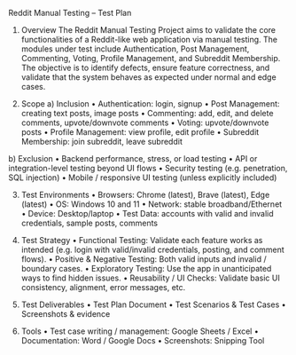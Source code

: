 Reddit Manual Testing – Test Plan

1.	Overview
The Reddit Manual Testing Project aims to validate the core functionalities of a Reddit-like web application via manual testing. The modules under test include Authentication, Post Management, Commenting, Voting, Profile Management, and Subreddit Membership. The objective is to identify defects, ensure feature correctness, and validate that the system behaves as expected under normal and edge cases.

2.	Scope
a)	Inclusion
•	Authentication: login, signup
•	Post Management: creating text posts, image posts
•	Commenting: add, edit, and delete comments, upvote/downvote comments
•	Voting: upvote/downvote posts
•	Profile Management: view profile, edit profile
•	Subreddit Membership: join subreddit, leave subreddit

b)	Exclusion
•	Backend performance, stress, or load testing
•	API or integration-level testing beyond UI flows
•	Security testing (e.g. penetration, SQL injection)
•	Mobile / responsive UI testing (unless explicitly included)

3.	Test Environments
•	Browsers: Chrome (latest), Brave (latest), Edge (latest)
•	OS: Windows 10 and 11
•	Network: stable broadband/Ethernet
•	Device: Desktop/laptop
•	Test Data: accounts with valid and invalid credentials, sample posts, comments

4.	Test Strategy
•	Functional Testing: Validate each feature works as intended (e.g. login with valid/invalid credentials, posting, and comment flows).
•	Positive & Negative Testing: Both valid inputs and invalid / boundary cases.
•	Exploratory Testing: Use the app in unanticipated ways to find hidden issues.
•	Reusability / UI Checks: Validate basic UI consistency, alignment, error messages, etc.

5.	Test Deliverables
•	Test Plan Document
•	Test Scenarios & Test Cases
•	Screenshots & evidence

6.	Tools
•	Test case writing / management: Google Sheets / Excel
•	Documentation: Word / Google Docs
•	Screenshots: Snipping Tool

